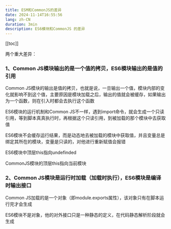 ```yaml
---
title: ESM和CommonJS的差异
date: 2024-11-14T16:55:56
lang: zh-CN
duration: 3min
description: ES6模块和CommonJS 的差异
---
```


[[toc]]

两个重大差异：

### 1、Common JS模块输出的是一个值的拷贝，ES6模块输出的是值的引用

Common JS模块的输出是值的拷贝，也就是说，一旦输出一个值，模块内部的变化就影响不到这个值，主要原因是模块加载之后，输出的值就会被缓存，如果输出为一个函数，则在引入时都会去执行这个函数

ES6模块的运行机制和Common JS不一样，遇到import命令，就会生成一个只读引用，等到脚本真真执行时，再根据这个只读引用，到被加载的那个模块中去获取值

ES6模块不会缓存运行结果，而是动态地去被加载的模块中获取值，并且变量总是绑定其所在的模块，变量是只读的，对他进行重新赋值会报错

ES6模块中顶层this指向undefinded

CommonJS模块的顶层this指向当前模块

### 2、Common JS模块是运行时加载（加载时执行），ES6模块是编译时输出接口

Common JS加载的是一个对象（即module.exports属性），该对象只有在脚本运行完才会生成

ES6模块不是对象，他的对外接口只是一种静态的定义，在代码静态解析阶段就会生成